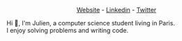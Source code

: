 <p align="center">
  <a href="https://juliencol.dev">Website</a> -
  <a href="https://www.linkedin.com/in/julien-colombain">Linkedin</a> -
  <a href="https://twitter.com/JulienColombain/">Twitter</a> 
</p>

Hi 👋, I'm Julien, a computer science student living in Paris. </br>
I enjoy solving problems and writing code.
